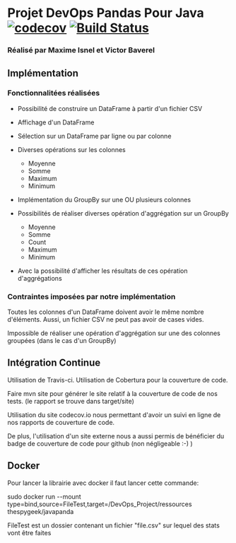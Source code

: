 # Projet DevOps Pandas Pour Java [![codecov](https://codecov.io/gh/TheSpyGeek/DevOps_Project/branch/master/graph/badge.svg?token=gK8JynLGcl)](https://codecov.io/gh/TheSpyGeek/DevOps_Project) [![Build Status](https://travis-ci.com/TheSpyGeek/DevOps_Project.svg?token=AmtD253suzrd44ZDSspK&branch=master)](https://travis-ci.com/TheSpyGeek/DevOps_Project)

### Réalisé par Maxime Isnel et Victor Baverel


## Implémentation

### Fonctionnalitées réalisées

* Possibilité de construire un DataFrame à partir d'un fichier CSV
* Affichage d'un DataFrame
* Sélection sur un DataFrame par ligne ou par colonne
* Diverses opérations sur les colonnes
    - Moyenne
    - Somme
    - Maximum
    - Minimum

* Implémentation du GroupBy sur une OU plusieurs colonnes
* Possibilités de réaliser diverses opération d'aggrégation sur un GroupBy
    - Moyenne
    - Somme
    - Count
    - Maximum
    - Minimum
* Avec la possibilité d'afficher les résultats de ces opération d'aggrégations

### Contraintes imposées par notre implémentation

Toutes les colonnes d'un DataFrame doivent avoir le même nombre d'éléments. Aussi, un fichier CSV ne peut pas avoir de cases vides.

Impossible de réaliser une opération d'aggrégation sur une des colonnes groupées (dans le cas d'un GroupBy)

## Intégration Continue

Utilisation de Travis-ci.
Utilisation de Cobertura pour la couverture de code.


Faire mvn site pour générer le site relatif à la couverture de code de nos tests. (le rapport se trouve dans target/site)

Utilisation du site codecov.io nous permettant d'avoir un suivi en ligne de nos rapports de couverture de code.

De plus, l'utilisation d'un site externe nous a aussi permis de bénéficier du badge de couverture de code pour github (non négligeable :-) )


## Docker

Pour lancer la librairie avec docker il faut lancer cette commande:

sudo docker run --mount type=bind,source=FileTest,target=/DevOps_Project/ressources thespygeek/javapanda

FileTest est un dossier contenant un fichier "file.csv" sur lequel des stats vont être faites